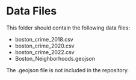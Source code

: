 # Data Files

This folder should contain the following data files:

- boston_crime_2018.csv
- boston_crime_2020.csv
- boston_crime_2022.csv
- Boston_Neighborhoods.geojson

The .geojson file is not included in the repository.